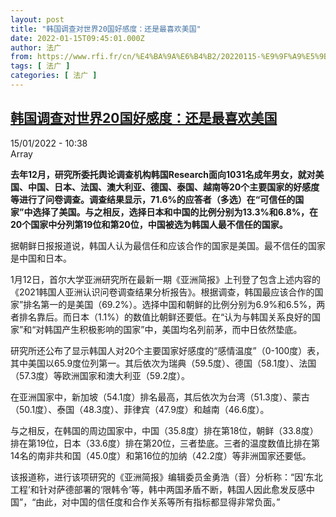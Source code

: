 ```yaml
---
layout: post
title: "韩国调查对世界20国好感度：还是最喜欢美国"
date: 2022-01-15T09:45:01.000Z
author: 法广
from: https://www.rfi.fr/cn/%E4%BA%9A%E6%B4%B2/20220115-%E9%9F%A9%E5%9B%BD%E8%B0%83%E6%9F%A5%E5%AF%B9%E5%85%A8%E4%B8%96%E7%95%8C20%E5%9B%BD%E5%A5%BD%E6%84%9F%E5%BA%A6-%E8%BF%98%E6%98%AF%E6%9C%80%E5%96%9C%E6%AC%A2%E7%BE%8E%E5%9B%BD
tags: [ 法广 ]
categories: [ 法广 ]
---
```

<!--1642239901000-->
[韩国调查对世界20国好感度：还是最喜欢美国](https://www.rfi.fr/cn/%E4%BA%9A%E6%B4%B2/20220115-%E9%9F%A9%E5%9B%BD%E8%B0%83%E6%9F%A5%E5%AF%B9%E5%85%A8%E4%B8%96%E7%95%8C20%E5%9B%BD%E5%A5%BD%E6%84%9F%E5%BA%A6-%E8%BF%98%E6%98%AF%E6%9C%80%E5%96%9C%E6%AC%A2%E7%BE%8E%E5%9B%BD)
------

<div>
<div>15/01/2022 - 10:38</div>Array<p><strong>                    去年12月，研究所委托舆论调查机构韩国Research面向1031名成年男女，就对美国、中国、日本、法国、澳大利亚、德国、泰国、越南等20个主要国家的好感度等进行了问卷调查。调查结果显示，71.6%的应答者（多选）在“可信任的国家”中选择了美国。与之相反，选择日本和中国的比例分别为13.3%和6.8%，在20个国家中分列第19位和第20位，中国被选为韩国人最不信任的国家。                </strong></p><div >                    <p>据朝鲜日报报道说，韩国人认为最信任和应该合作的国家是美国。最不信任的国家是中国和日本。</p><p>1月12日，首尔大学亚洲研究所在最新一期《亚洲简报》上刊登了包含上述内容的《2021韩国人亚洲认识问卷调查结果分析报告》。根据调查，韩国最应该合作的国家”排名第一的是美国（69.2%）。选择中国和朝鲜的比例分别为6.9%和6.5%，两者排名靠后。而日本（1.1%）的数值比朝鲜还要低。在“认为与韩国关系良好的国家”和“对韩国产生积极影响的国家”中，美国均名列前茅，而中日依然垫底。</p><p>研究所还公布了显示韩国人对20个主要国家好感度的“感情温度”（0-100度）表，其中美国以65.9度位列第一。其后依次为瑞典（59.5度）、德国（58.1度）、法国（57.3度）等欧洲国家和澳大利亚（59.2度）。</p><p>在亚洲国家中，新加坡（54.1度）排名最高，其后依次为台湾（51.3度）、蒙古（50.1度）、泰国（48.3度）、菲律宾（47.9度）和越南（46.6度）。</p><p>与之相反，在韩国的周边国家中，中国（35.8度）排在第18位，朝鲜（33.8度）排在第19位，日本（33.6度）排在第20位，三者垫底。三者的温度数值比排在第14名的南非共和国（45.0度）和第16位的加纳（42.2度）等非洲国家还要低。</p><p>该报道称，进行该项研究的《亚洲简报》编辑委员金勇浩（音）分析称：“因‘东北工程’和针对萨德部署的‘限韩令’等，韩中两国矛盾不断，韩国人因此愈发反感中国”，“由此，对中国的信任度和合作关系等所有指标都显得非常负面。”</p>                                            <div data-selfpromo-newsletter>    </div>    <div data-selfpromo-app>    </div>                </div>
</div>
